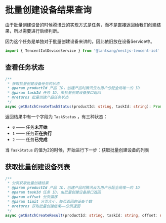 # 批量创建设备结果查询

由于批量创建设备的时候腾讯云的实现方式是任务，而不是直接返回给我们创建结果，所以需要进行后续判断。

因为这个任务是单独对于批量创建设备来讲的，因此依旧放在设备Service中。

``` typescript
import { TencentIotDeviceService } from '@lantsang/nestjs-tencent-iot'
```

## 查看任务状态

``` typescript
/**
 * 获取批量创建设备任务的状态
 * @param productId 产品 ID，创建产品时腾讯云为用户分配全局唯一的 ID
 * @param taskId 任务 ID，由批量创建设备接口返回
 * @returns 批量创建产品任务状态
 */
async getBatchCreateTaskStatus(productId: string, taskId: string): Promise<DescribeMultiDevTaskResponse> {}
```

返回结果中有一个字段为 `TaskStatus` ，有三种状态：

* `0` —— 任务**未开始**
* `1` —— 任务**正在执行**
* `2` —— 任务**已完成**

当 `TaskStatus` 的值为2的时候，开始进行下一步：获取批量创建设备的列表

## 获取批量创建设备列表

``` typescript
/**
 * 分页获取批量创建结果
 * @param productId 产品 ID，创建产品时腾讯云为用户分配全局唯一的 ID
 * @param taskId 任务 ID，由批量创建设备接口返回
 * @param offset 分页偏移
 * @param limit 分页大小，每页返回的设备个数
 * @returns 获取批量创建结果——分页返回
 */
async getBatchCreateResult(productId: string, taskId: string, offset: number, limit: number): Promise<DescribeMultiDevicesResponse> {}
```
